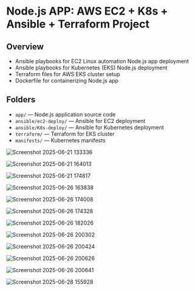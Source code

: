 # Node.js APP: AWS EC2 + K8s + Ansible + Terraform Project

## Overview
- Ansible playbooks for EC2 Linux automation Node.js app deployment
- Ansible playbooks for Kubernetes (EKS) Node.js deployment
- Terraform files for AWS EKS cluster setup
- Dockerfile for containerizing Node.js app

## Folders
- `app/` — Node.js application source code
- `ansible/ec2-deploy/` — Ansible for EC2 deployment
- `ansible/K8s-deploy/` — Ansible for Kubernetes deployment
- `terraform/` — Terraform for EKS cluster
- `manifests/` — Kubernetes manifests


![Screenshot 2025-06-21 133336](https://github.com/user-attachments/assets/5f2f0cb1-58e0-4a17-b438-dab506f03641)

![Screenshot 2025-06-21 164013](https://github.com/user-attachments/assets/1c86582e-fbac-40e4-8c10-ae7d7aaa6a35)

![Screenshot 2025-06-21 174817](https://github.com/user-attachments/assets/8dea832f-9110-4cb3-b55f-ee3b37c8f0e5)

![Screenshot 2025-06-26 163838](https://github.com/user-attachments/assets/743ba289-78fd-4064-9256-8714d7e3d694)

![Screenshot 2025-06-26 174008](https://github.com/user-attachments/assets/e9ae7851-2116-4fd7-bc85-7a201799a8d5)

![Screenshot 2025-06-26 174328](https://github.com/user-attachments/assets/4d28c23c-2702-4abb-9d74-fd3a4ef5306a)

![Screenshot 2025-06-26 182026](https://github.com/user-attachments/assets/97db4028-23b3-4935-9c74-e6e017dc2f32)

![Screenshot 2025-06-26 200302](https://github.com/user-attachments/assets/4b8db8c7-f7a8-40d1-b9c3-098a2d83ed18)

![Screenshot 2025-06-26 200424](https://github.com/user-attachments/assets/5226bd12-e078-4d40-beaa-230dd1724b64)

![Screenshot 2025-06-26 200626](https://github.com/user-attachments/assets/85ca7e50-6861-4681-9a6b-bbce8f16531c)

![Screenshot 2025-06-26 200641](https://github.com/user-attachments/assets/0d2a6cb8-ae3f-48ca-9d7b-810de8fa12ca)

![Screenshot 2025-06-28 155928](https://github.com/user-attachments/assets/ae91aefa-7e65-4d63-bde6-aff0b6130a64)

